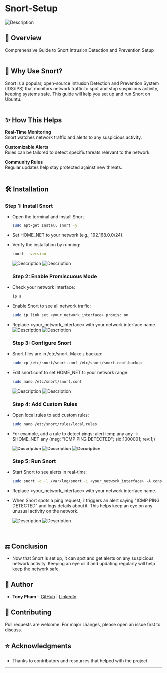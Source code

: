 # Snort-Setup

  ![Description](https://raw.githubusercontent.com/itstonypham/Snort-Setup/refs/heads/images/download.png)

## 📌 Overview
Comprehensive Guide to Snort Intrusion Detection and Prevention Setup  
<br>

## 🐷 Why Use Snort?
Snort is a popular, open-source Intrusion Detection and Prevention System (IDS/IPS) that monitors network traffic to spot and stop suspicious activity, keeping systems safe. This guide will help you set up and run Snort on Ubuntu.  
<br>

## ✨ How This Helps
**Real-Time Monitoring**  
Snort watches network traffic and alerts to any suspicious activity.

**Customizable Alerts**  
Rules can be tailored to detect specific threats relevant to the network.

**Community Rules**  
Regular updates help stay protected against new threats.  
<br>

## 🛠️ Installation
### Step 1: Install Snort
- Open the terminal and install Snort:

   ```bash
   sudo apt-get install snort -y
   ```
- Set HOME_NET to your network (e.g., 192.168.0.0/24).
- Verify the installation by running:
   ```bash
   snort --version
   ```
  ![Description](https://raw.githubusercontent.com/itstonypham/Snort-Setup/refs/heads/images/image4.png)
  ![Description](https://raw.githubusercontent.com/itstonypham/Snort-Setup/refs/heads/images/image1.png)

  ### Step 2: Enable Promiscuous Mode
- Check your network interface:

   ```bash
   ip a
   ```
- Enable Snort to see all network traffic:
    ```bash
   sudo ip link set <your_network_interface> promisc on
   ```
- Replace <your_network_interface> with your network interface name.
  ![Description](https://raw.githubusercontent.com/itstonypham/Snort-Setup/refs/heads/images/image8.png)
  ![Description](https://raw.githubusercontent.com/itstonypham/Snort-Setup/refs/heads/images/image3.png)
  
  ### Step 3: Configure Snort
- Snort files are in /etc/snort. Make a backup:

   ```bash
   sudo cp /etc/snort/snort.conf /etc/snort/snort.conf.backup
   ```
- Edit snort.conf to set HOME_NET to your network range:
    ```bash
   sudo nano /etc/snort/snort.conf
    ```
  ![Description](https://raw.githubusercontent.com/itstonypham/Snort-Setup/refs/heads/images/image9.png)
  ![Description](https://raw.githubusercontent.com/itstonypham/Snort-Setup/refs/heads/images/image13.png)

  ### Step 4: Add Custom Rules
- Open local.rules to add custom rules:

   ```bash
   sudo nano /etc/snort/rules/local.rules
   ```
- For example, add a rule to detect pings:
alert icmp any any -> $HOME_NET any (msg: "ICMP PING DETECTED"; sid:1000001; rev:1;)

  ![Description](https://raw.githubusercontent.com/itstonypham/Snort-Setup/refs/heads/images/image6.png)
  ![Description](https://raw.githubusercontent.com/itstonypham/Snort-Setup/refs/heads/images/image11.png)
  ![Description](https://raw.githubusercontent.com/itstonypham/Snort-Setup/refs/heads/images/image5.png)

  ### Step 5: Run Snort
- Start Snort to see alerts in real-time:

   ```bash
   sudo snort -q -l /var/log/snort -i <your_network_interface> -A console -c /etc/snort/snort.conf
   ```
- Replace <your_network_interface> with your network interface name.
- When Snort spots a ping request, it triggers an alert saying "ICMP PING DETECTED" and logs details about it. This helps keep an eye on any unusual activity on the network.

  ![Description](https://raw.githubusercontent.com/itstonypham/Snort-Setup/refs/heads/images/image7.png)
  ![Description](https://raw.githubusercontent.com/itstonypham/Snort-Setup/refs/heads/images/image2.png)  
<br>

## 🔚 Conclusion
- Now that Snort is set up, it can spot and get alerts on any suspicious network activity. Keeping an eye on it and updating regularly will help keep the network safe.

## 👤 Author
- **Tony Pham** – [GitHub](https://github.com/itstonypham) | [LinkedIn](https://www.linkedin.com/in/itstonypham/)

## 🤝 Contributing
Pull requests are welcome. For major changes, please open an issue first to discuss.  


## ⭐ Acknowledgments
- Thanks to contributors and resources that helped with the project.

---
